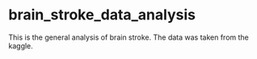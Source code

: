 # brain_stroke_data_analysis
This is the general analysis of brain stroke. The data was taken from the kaggle.
